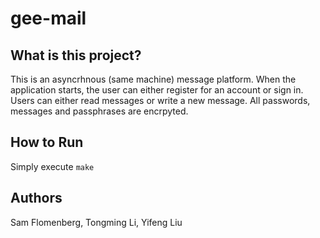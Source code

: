 # gee-mail

## What is this project?
This is an asyncrhnous (same machine) message platform. When the application starts, the user can either register for an account or sign in. Users can either read messages or write a new message. All passwords, messages and passphrases are encrpyted.

## How to Run
Simply execute `make`

## Authors
Sam Flomenberg, Tongming Li, Yifeng Liu
